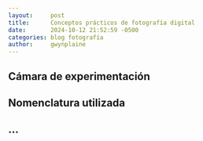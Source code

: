 ```yaml
---
layout:     post
title:      Conceptos prácticos de fotografía digital
date:       2024-10-12 21:52:59 -0500
categories: blog fotografía
author:     gwynplaine
---
```


## Cámara de experimentación

## Nomenclatura utilizada

## ...